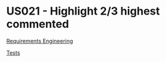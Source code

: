 # US021 - Highlight 2/3 highest commented
[Requirements Engineering](01.requirements-engineering/US021.md)

[Tests](02.tests/readme.md)
 